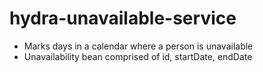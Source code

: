 # hydra-unavailable-service
* Marks days in a calendar where a person is unavailable
* Unavailability bean comprised of id, startDate, endDate